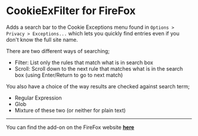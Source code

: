 # CookieExFilter for FireFox

Adds a search bar to the Cookie Exceptions menu found in `Options > Privacy > Exceptions...` which lets you quickly find entries even if you don't know the full site name.

There are two different ways of searching;
 - Filter: List only the rules that match what is in search box
 - Scroll: Scroll down to the next rule that matches what is in the search box (using Enter/Return to go to next match)

You also have a choice of the way results are checked against search term;
 - Regular Expression
 - Glob
 - Mixture of these two (or neither for plain text)

---
 
You can find the add-on on the FireFox website [**here**](https://addons.mozilla.org/en-US/firefox/addon/cookieexfilter/)
